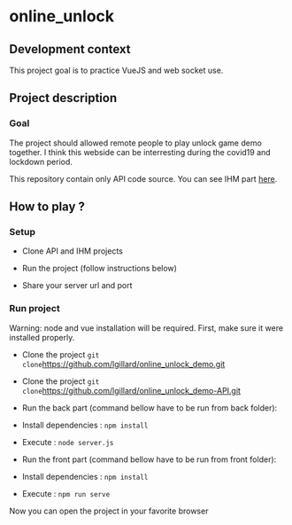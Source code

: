 online_unlock
=============

Development context
-------------------

This project goal is to practice VueJS and web socket use.

Project description
-------------------

### Goal

The project should allowed remote people to play unlock game demo together. I
think this webside can be interresting during the covid19 and lockdown period.

This repository contain only API code source. You can see IHM part
[here](https://github.com/lgillard/online_unlock_demo).

How to play ?
-------------

### Setup

-   Clone API and IHM projects

-   Run the project (follow instructions below)

-   Share your server url and port

### Run project

Warning: node and vue installation will be required. First, make sure it were
installed properly.

-   Clone the project `git
    clone`<https://github.com/lgillard/online_unlock_demo.git>

-   Clone the project `git
    clone`<https://github.com/lgillard/online_unlock_demo-API.git>

-   Run the back part (command bellow have to be run from back folder):

-   Install dependencies : `npm install`

-   Execute : `node server.js`

-   Run the front part (command bellow have to be run from front folder):

-   Install dependencies : `npm install`

-   Execute : `npm run serve`

Now you can open the project in your favorite browser
